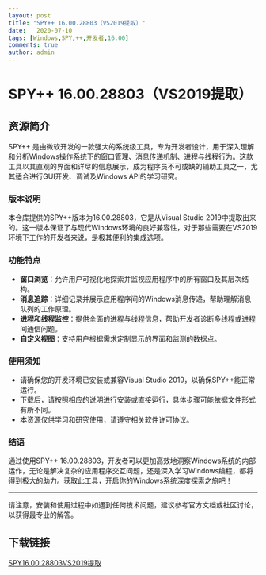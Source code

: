```yaml
---
layout: post
title: "SPY++ 16.00.28803（VS2019提取）"
date:   2020-07-10
tags: [Windows,SPY,++,开发者,16.00]
comments: true
author: admin
---
```

# SPY++ 16.00.28803（VS2019提取）

## 资源简介

SPY++ 是由微软开发的一款强大的系统级工具，专为开发者设计，用于深入理解和分析Windows操作系统下的窗口管理、消息传递机制、进程与线程行为。这款工具以其直观的界面和详尽的信息展示，成为程序员不可或缺的辅助工具之一，尤其适合进行GUI开发、调试及Windows API的学习研究。

### 版本说明

本仓库提供的SPY++版本为16.00.28803，它是从Visual Studio 2019中提取出来的。这一版本保证了与现代Windows环境的良好兼容性，对于那些需要在VS2019环境下工作的开发者来说，是极其便利的集成选项。

### 功能特点

- **窗口浏览**：允许用户可视化地探索并监视应用程序中的所有窗口及其层次结构。
- **消息追踪**：详细记录并展示应用程序间的Windows消息传递，帮助理解消息队列的工作原理。
- **进程和线程监控**：提供全面的进程与线程信息，帮助开发者诊断多线程或进程间通信问题。
- **自定义视图**：支持用户根据需求定制显示的界面和监测的数据点。

### 使用须知

- 请确保您的开发环境已安装或兼容Visual Studio 2019，以确保SPY++能正常运行。
- 下载后，请按照相应的说明进行安装或直接运行，具体步骤可能依据文件形式有所不同。
- 本资源仅供学习和研究使用，请遵守相关软件许可协议。

### 结语

通过使用SPY++ 16.00.28803，开发者可以更加高效地洞察Windows系统的内部运作，无论是解决复杂的应用程序交互问题，还是深入学习Windows编程，都将得到极大的助力。获取此工具，开启你的Windows系统深度探索之旅吧！

---

请注意，安装和使用过程中如遇到任何技术问题，建议参考官方文档或社区讨论，以获得最专业的解答。

## 下载链接

[SPY16.00.28803VS2019提取](https://pan.quark.cn/s/cac07b33c5b0)